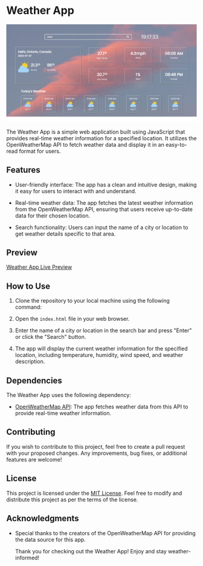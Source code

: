 # Weather App

![Weather App Preview](./weather.jpg) 

The Weather App is a simple web application built using JavaScript that provides real-time weather information for a specified location. It utilizes the OpenWeatherMap API to fetch weather data and display it in an easy-to-read format for users.

## Features

- User-friendly interface: The app has a clean and intuitive design, making it easy for users to interact with and understand.

- Real-time weather data: The app fetches the latest weather information from the OpenWeatherMap API, ensuring that users receive up-to-date data for their chosen location.

- Search functionality: Users can input the name of a city or location to get weather details specific to that area.


## Preview

[Weather App Live Preview](https://weatherforcastapp.netlify.app/)



## How to Use

1. Clone the repository to your local machine using the following command:


2. Open the `index.html` file in your web browser.

3. Enter the name of a city or location in the search bar and press "Enter" or click the "Search" button.

4. The app will display the current weather information for the specified location, including temperature, humidity, wind speed, and weather description.

## Dependencies

The Weather App uses the following dependency:

- [OpenWeatherMap API](https://openweathermap.org/api): The app fetches weather data from this API to provide real-time weather information.



## Contributing

If you wish to contribute to this project, feel free to create a pull request with your proposed changes. Any improvements, bug fixes, or additional features are welcome!

## License

This project is licensed under the [MIT License](LICENSE). Feel free to modify and distribute this project as per the terms of the license.

## Acknowledgments

- Special thanks to the creators of the OpenWeatherMap API for providing the data source for this app.


    Thank you for checking out the Weather App! Enjoy and stay weather-informed!


